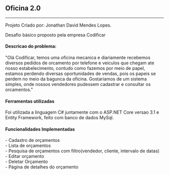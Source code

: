 <h2>Oficina 2.0</h2>
<hr>
Projeto Criado por: Jonathan David Mendes Lopes.<br>
<p>Desafio básico proposto pela empresa Codificar</p>
<h4>Descricao do problema:</h4> 
<p>"Olá Codificar, temos uma oficina mecanica e diariamente recebemos diversos pedidos
de orcamento por telefone e veiculos que chegam ate nosso estabelecimento, contudo
como fazemos por meio de papel, estamos perdendo diversas oportunidades de
vendas, pois os papeis se perdem no meio da bagunca da oficina. Gostariamos de um
sistema simples, onde nossos vendedores pudessem cadastrar e consultar os
orcamentos."</p>
<h4>Ferramentas utilizadas</h4>
<p>Foi utilizada a linguagem C# juntamente com o ASP.NET Core versao 3.1 e Entity Framework, feito com banco de dados MySql.<p/>
<h4>Funcionalidades Implementadas</h4>
- Cadastro de orçamentos<br>
- Lista de orçamentos<br>
- Pesquisa de orçamentos com filtro(vendedor, cliente, intervalo de datas)<br>
- Editar orçamento<br>
- Deletar Orçamento<br>
- Página de detalhes do orçamento<br>
